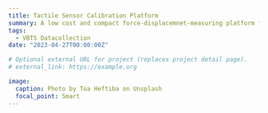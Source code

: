 ```yaml
---
title: Tactile Sensor Calibration Platform
summary: A low cost and compact force-displacemnet-measuring platform from modifying an Easythreed X2 3D Printer is developed to calibrate variaty of the tactile sensors.
tags:
  - VBTS Datacollection
date: "2023-04-27T00:00:00Z"

# Optional external URL for project (replaces project detail page).
# external_link: https://example.org

image:
  caption: Photo by Toa Heftiba on Unsplash
  focal_point: Smart
---
```

